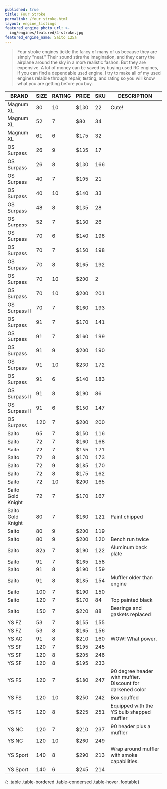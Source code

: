 ```yaml
---
published: true
title: Four Stroke
permalink: /four_stroke.html
layout: engine_listings
featured_engine_photo_url: >-
  img/engines/featured/4-stroke.jpg
featured_engine_name: Saito 125a
---
```
















> Four stroke engines tickle the fancy of many of us because they are simply "neat." Their sound stirs the imagination, and they carry the airplane around the sky in a more realistic fashon.  But they are expensive.  A lot of money can be saved by buying used RC engines, if you can find a dependable used engine. I try to make all of my used engines relaible through repair, testing, and rating so you will know what you are getting before you buy.

BRAND             | SIZE  | RATING | PRICE | SKU   | DESCRIPTION
------------------|-------|--------|-------|-------|---------------------
Magnum XL         | 30    | 10     | $130  | 22    | Cute!
Magnum XL         | 52    | 7      | $80   | 34    |    
Magnum XL         | 61    | 6      | $175  | 32    |
OS Surpass        | 26    | 9      | $135  | 17    |
OS Surpass        | 26    | 8      | $130  | 166   |
OS Surpass        | 40    | 7      | $105  | 21    |
OS Surpass        | 40    | 10     | $140  | 33    |
OS Surpass        | 48    | 8      | $135  | 28    |
OS Surpass        | 52    | 7      | $130  | 26    |
OS Surpass        | 70    | 6      | $140  | 196   |
OS Surpass        | 70    | 7      | $150  | 198   |
OS Surpass        | 70    | 8      | $165  | 192   |
OS Surpass        | 70    | 10     | $200  | 2     |
OS Surpass        | 70    | 10     | $200  | 201   |
OS Surpass II     | 70    | 7      | $160  | 193   |
OS Surpass        | 91    | 7      | $170  | 141   |
OS Surpass        | 91    | 7      | $160  | 199   |
OS Surpass        | 91    | 9      | $200  | 190   |
OS Surpass        | 91    | 10     | $230  | 172   |                                                                 
OS Surpass        | 91    | 6      | $140  | 183   |
OS Surpass II     | 91    | 8      | $190  | 86    |
OS Surpass II     | 91    | 6      | $150  | 147   |
OS Surpass        | 120   | 7      | $200  | 200   |
Saito             | 65    | 7      | $150  | 116   |
Saito             | 72    | 7      | $160  | 168   |    
Saito             | 72    | 7      | $155  | 171   |
Saito             | 72    | 8      | $170  | 173   |
Saito             | 72    | 9      | $185  | 170   |  
Saito             | 72    | 8      | $175  | 162   |
Saito             | 72    | 10     | $200  | 165   |
Saito Gold Knight | 72    | 7      | $170  | 167   |
Saito Gold Knight | 80    | 7      | $160  | 121   | Paint chipped
Saito             | 80    | 9      | $200  | 119   |
Saito             | 80    | 9      | $200  | 120   | Bench run twice
Saito             | 82a   | 7      | $190  | 122   | Aluminum back plate
Saito             | 91    | 7      | $165  | 158   |                                                    
Saito             | 91    | 8      | $190  | 159   |  
Saito             | 91    | 8      | $185  | 154   | Muffler older than engine
Saito             | 100   | 7      | $190  | 150   |
Saito             | 120   | 7      | $170  | 84    | Top painted black  
Saito             | 150   | 7      | $220  | 88    | Bearings and gaskets replaced
YS FZ             | 53    | 7      | $155  | 155   |
YS FZ             | 53    | 8      | $165  | 156   |
YS AC             | 91    | 8      | $210  | 160   | WOW! What power.
YS SF             | 120   | 7      | $195  | 245   |                                       
YS SF             | 120   | 8      | $205  | 246   |
YS SF             | 120   | 8      | $195  | 233   |                                      
YS FS             | 120   | 7      | $180  | 247   | 90 degree header with muffler. Discount for darkened color
YS FS             | 120   | 10     | $250  | 242   | Box scuffed
YS FS             | 120   | 8      | $225  | 251   | Equipped with the YS bulb shapped muffler
YS NC             | 120   | 7      | $210  | 237   | 90 header plus a muffler
YS NC             | 120   | 10     | $260  | 249   |
YS Sport          | 140   | 8      | $290  | 213   | Wrap around muffler with smoke capabilities.
YS Sport          | 140   | 6      | $245  | 214   |                                        
{: .table .table-bordered .table-condensed .table-hover .footable}
